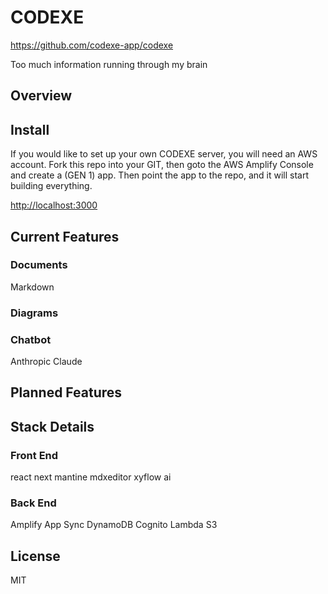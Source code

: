 # CODEXE
https://github.com/codexe-app/codexe

Too much information running through my brain

## Overview

## Install

If you would like to set up your own CODEXE server, you will need an AWS account. Fork this repo into your GIT, then goto the AWS Amplify Console and create a (GEN 1) app.  Then point the app to the repo, and it will start building everything.

[http://localhost:3000](http://localhost:3000/)

## Current Features

### Documents
Markdown
### Diagrams

### Chatbot
Anthropic Claude
## Planned Features

## Stack Details

### Front End
react
next
mantine
mdxeditor
xyflow
ai

### Back End
Amplify
App Sync
DynamoDB
Cognito
Lambda
S3

## License

MIT